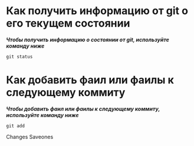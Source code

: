 # Как получить информацию от git о его текущем состоянии

*__Чтобы получить информацию о состоянии от git, используйте команду ниже__*
~~~
git status
~~~

# Как добавить фаил или фаилы к следующему коммиту

*__Чтобы добавить фаил или фаилы к следующему коммиту, используйте команду ниже__*
~~~
git add
~~~

Changes
Saveones